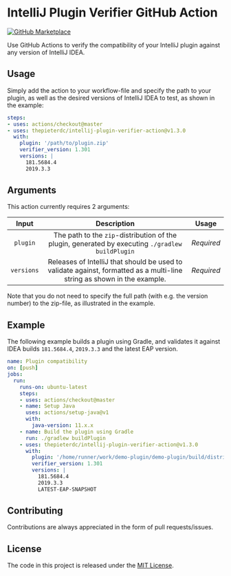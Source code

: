 # IntelliJ Plugin Verifier GitHub Action

[![GitHub Marketplace](https://img.shields.io/badge/Marketplace-v1.3.0-undefined.svg?logo=github&logoColor=white&style=flat)](https://github.com/marketplace/actions/intellij-plugin-verifier)

Use GitHub Actions to verify the compatibility of your IntelliJ plugin against any version of IntelliJ IDEA.

## Usage

Simply add the action to your workflow-file and specify the path to your plugin, as well as the desired versions of IntelliJ IDEA to test, as shown in the example:

```yaml
steps:
- uses: actions/checkout@master
- uses: thepieterdc/intellij-plugin-verifier-action@v1.3.0
  with:
    plugin: '/path/to/plugin.zip'
    verifier_version: 1.301
    versions: |
      181.5684.4
      2019.3.3
```

## Arguments

This action currently requires 2 arguments:

| Input  | Description | Usage |
| :---:     |     :---:   |    :---:   |
| `plugin`  | The path to the `zip`-distribution of the plugin, generated by executing `./gradlew buildPlugin` | *Required* |
| `versions`  | Releases of IntelliJ that should be used to validate against, formatted as a multi-line string as shown in the example. | *Required* |

Note that you do not need to specify the full path (with e.g. the version number) to the zip-file, as illustrated in the example.

## Example
The following example builds a plugin using Gradle, and validates it against IDEA builds `181.5684.4`, `2019.3.3` and the latest EAP version.

```yaml
name: Plugin compatibility
on: [push]
jobs:
  run:
    runs-on: ubuntu-latest
    steps:
    - uses: actions/checkout@master
    - name: Setup Java
      uses: actions/setup-java@v1
      with:
        java-version: 11.x.x
    - name: Build the plugin using Gradle
      run: ./gradlew buildPlugin
    - uses: thepieterdc/intellij-plugin-verifier-action@v1.3.0
      with:
        plugin: '/home/runner/work/demo-plugin/demo-plugin/build/distributions/demo-plugin-*'
        verifier_version: 1.301
        versions: |
          181.5684.4
          2019.3.3
          LATEST-EAP-SNAPSHOT
```
## Contributing

Contributions are always appreciated in the form of pull requests/issues.

## License

The code in this project is released under the [MIT License](LICENSE).
